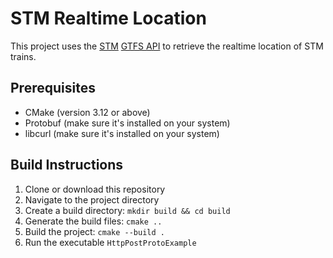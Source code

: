 # STM Realtime Location

This project uses the [STM](https://www.stm.info/en) [GTFS API](https://gtfs.org/) to retrieve the realtime location of STM trains.

## Prerequisites

- CMake (version 3.12 or above)
- Protobuf (make sure it's installed on your system)
- libcurl (make sure it's installed on your system)

## Build Instructions

1. Clone or download this repository
2. Navigate to the project directory
3. Create a build directory: `mkdir build && cd build`
4. Generate the build files: `cmake ..`
5. Build the project: `cmake --build .`
6. Run the executable `HttpPostProtoExample`
